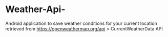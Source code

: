 # Weather-Api-
Android application to save weather conditions for your current location retrieved from https://openweathermap.org/api > CurrentWeatherData API
